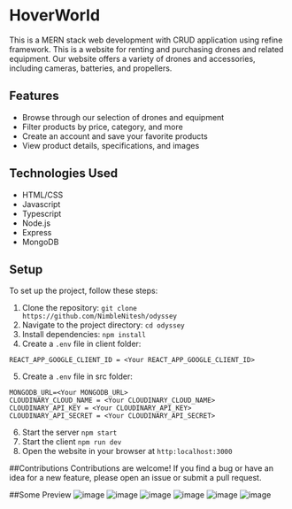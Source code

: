 # HoverWorld
This is a MERN stack web development with CRUD application using refine framework. This is a website for renting and purchasing drones and related equipment. Our website offers a variety of drones and accessories, including cameras, batteries, and propellers.

## Features
- Browse through our selection of drones and equipment
- Filter products by price, category, and more
- Create an account and save your favorite products
- View product details, specifications, and images

## Technologies Used
* HTML/CSS
* Javascript
* Typescript
* Node.js
* Express
* MongoDB

## Setup
To set up the project, follow these steps:
1. Clone the repository: ```git clone https://github.com/NimbleNitesh/odyssey```
2. Navigate to the project directory: ```cd odyssey```
3. Install dependencies: ```npm install```
4. Create a ```.env``` file in client folder:
```
REACT_APP_GOOGLE_CLIENT_ID = <Your REACT_APP_GOOGLE_CLIENT_ID>
```
5. Create a ```.env``` file in src folder:
```
MONGODB_URL=<Your MONGODB_URL>
CLOUDINARY_CLOUD_NAME = <Your CLOUDINARY_CLOUD_NAME>
CLOUDINARY_API_KEY = <Your CLOUDINARY_API_KEY>
CLOUDINARY_API_SECRET = <Your CLOUDINARY_API_SECRET>
```
6. Start the server ```npm start```
7. Start the client ```npm run dev```
8. Open the website in your browser at ```http:localhost:3000```

##Contributions
Contributions are welcome! If you find a bug or have an idea for a new feature, please open an issue or submit a pull request.

##Some Preview
![image](https://user-images.githubusercontent.com/76262941/230743679-e989599f-1343-44b2-8028-d6c98d286c44.png)
![image](https://user-images.githubusercontent.com/76262941/230743695-7881bed0-7da2-4e09-9460-d90a72c52adb.png)
![image](https://user-images.githubusercontent.com/76262941/230743739-4e427eaa-ef78-4a8a-b014-354d5602e93f.png)
![image](https://user-images.githubusercontent.com/76262941/230743707-bc2f5f1b-1ac0-4213-b203-00f06cf45795.png)
![image](https://user-images.githubusercontent.com/76262941/230743721-37634a91-ed39-4860-a38a-926fefd8caa8.png)
![image](https://user-images.githubusercontent.com/76262941/230743729-4d09b7e7-aabd-47e1-9da7-c1984070e6ab.png)
